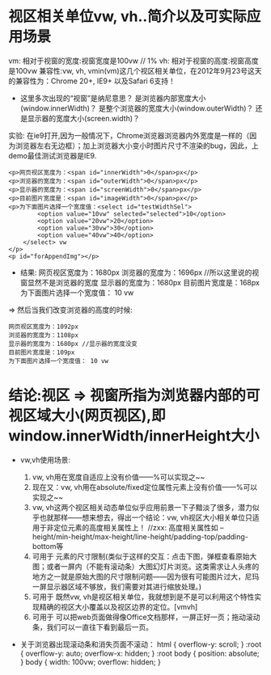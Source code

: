 # 视区相关单位vw, vh..简介以及可实际应用场景

 vm: 相对于视窗的宽度:视窗宽度是100vw  //  1%
 vh: 相对于视窗的高度:视窗高度是100vw
 兼容性:vw, vh, vmin(vm)这几个视区相关单位，在2012年9月23号这天的兼容性为：Chrome 20+, IE9+ 以及Safari 6支持！

  * 这里多次出现的“视窗”是纳尼意思？
      是浏览器内部宽度大小(window.innerWidth)？
      是整个浏览器的宽度大小(window.outerWidth)？
      还是显示器的宽度大小(screen.width)？

  实验: 在ie9打开,因为一般情况下，Chrome浏览器浏览器内外宽度是一样的（因为浏览器左右无边框）；加上浏览器大小变小时图片尺寸不渲染的bug，因此，上demo最佳测试浏览器是IE9.

    <p>网页视区宽度为：<span id="innerWidth">0</span>px</p>
    <p>浏览器的宽度为：<span id="outerWidth">0</span>px</p>
    <p>显示器的宽度为：<span id="screenWidth">0</span>px</p>
    <p>目前图片宽度是：<span id="imageWidth">0</span>px</p>
    <p>为下面图片选择一个宽度值：<select id="testWidthSel">
            <option value="10vw" selected="selected">10</option>
            <option value="20vw">20</option>
            <option value="30vw">30</option>
            <option value="40vw">40</option>
        </select> vw
    </p>
    <p id="forAppendImg"></p>

  * 结果:
    网页视区宽度为：1680px
    浏览器的宽度为：1696px  //所以这里说的视窗显然不是浏览器的宽度
    显示器的宽度为：1680px
    目前图片宽度是：168px
    为下面图片选择一个宽度值： 10 vw

  => 然后当我们改变浏览器的高度的时候:

    网页视区宽度为：1092px
    浏览器的宽度为：1108px  
    显示器的宽度为：1680px //显示器的宽度没变
    目前图片宽度是：109px
    为下面图片选择一个宽度值： 10 vw

# 结论:视区 => 视窗所指为浏览器内部的可视区域大小(网页视区),即window.innerWidth/innerHeight大小 

  * vw,vh使用场景: 
    1. vw, vh用在宽度自适应上没有价值——%可以实现之~~
    2. 现在又：vw, vh用在absolute/fixed定位属性元素上没有价值——%可以实现之~~
    3. vw, vh这两个视区相关动态单位似乎应用前景一下子黯淡了很多，潜力似乎也就那样——想来想去，得出一个结论：vw, vh视区大小相关单位只适用于非定位元素的高度相关属性上！ //zxx: 高度相关属性如 – height/min-height/max-height/line-height/padding-top/padding-bottom等
    4. 可用于 元素的尺寸限制(类似于这样的交互：点击下图，弹框查看原始大图；或者一屏内（不能有滚动条）大图幻灯片浏览。这类需求让人头疼的地方之一就是原始大图的尺寸限制问题——因为很有可能图片过大，尼玛一屏显示器区域不够放，我们需要对其进行缩放处理。)
    5. 可用于 既然vw, vh是视区相关单位，我就想到是不是可以利用这个特性实现精确的视区大小覆盖以及视区边界的定位。[vmvh]
    6. 可用于 可以把web页面做得像Office文档那样，一屏正好一页；拖动滚动条，我们可以一直往下看到最后一页。

* 关于浏览器出现滚动条和消失页面不滚动：
  html {
    overflow-y: scroll;
  }
  :root {
    overflow-y: auto;
    overflow-x: hidden;
  }
  :root body {
    position: absolute;
  }
  body {
    width: 100vw;
    overflow: hidden;
  }